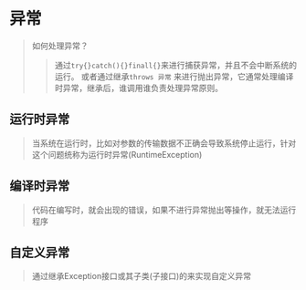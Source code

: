 # 异常
>如何处理异常？
>>通过`try{}catch(){}finall{}`来进行捕获异常，并且不会中断系统的运行。
或者通过继承`throws 异常` 来进行抛出异常，它通常处理编译时异常，继承后，谁调用谁负责处理异常原则。
## 运行时异常
>当系统在运行时，比如对参数的传输数据不正确会导致系统停止运行，针对这个问题统称为运行时异常(RuntimeException)


## 编译时异常
>代码在编写时，就会出现的错误，如果不进行异常抛出等操作，就无法运行程序

## 自定义异常
>通过继承Exception接口或其子类(子接口)的来实现自定义异常